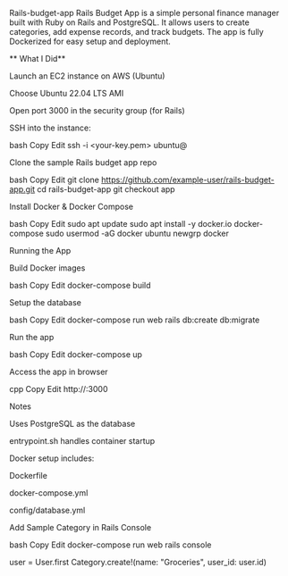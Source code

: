 Rails-budget-app
Rails Budget App is a simple personal finance manager built with Ruby on Rails and PostgreSQL. It allows users to create categories, add expense records, and track budgets. The app is fully Dockerized for easy setup and deployment.

** What I Did**

Launch an EC2 instance on AWS (Ubuntu)

Choose Ubuntu 22.04 LTS AMI

Open port 3000 in the security group (for Rails)

SSH into the instance:

bash Copy Edit ssh -i <your-key.pem> ubuntu@

Clone the sample Rails budget app repo

bash Copy Edit git clone https://github.com/example-user/rails-budget-app.git cd rails-budget-app git checkout app

Install Docker & Docker Compose

bash Copy Edit sudo apt update sudo apt install -y docker.io docker-compose sudo usermod -aG docker ubuntu newgrp docker

Running the App

Build Docker images

bash Copy Edit docker-compose build

Setup the database

bash Copy Edit docker-compose run web rails db:create db:migrate

Run the app

bash Copy Edit docker-compose up

Access the app in browser

cpp Copy Edit http://:3000

Notes

Uses PostgreSQL as the database

entrypoint.sh handles container startup

Docker setup includes:

Dockerfile

docker-compose.yml

config/database.yml

Add Sample Category in Rails Console

bash Copy Edit docker-compose run web rails console

user = User.first Category.create!(name: "Groceries", user_id: user.id)

